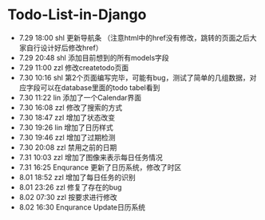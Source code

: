 # Todo-List-in-Django
- 7.29 18:00 shl 更新导航条 （注意html中的href没有修改，跳转的页面之后大家自行设计好后修改href）
- 7.29 20:48 shl 添加目前想到的所有models字段
- 7.29 11:00 zzl 修改createtodo页面
- 7.30 10:16 shl 第2个页面编写完毕，可能有bug，测试了简单的几组数据，对应字段可以在database里面的todo tabel看到
- 7.30 11:22 lin 添加了一个Calendar界面
- 7.30 16:08 zzl 修改了搜索的方式
- 7.30 18:47 zzl 增加了状态改变
- 7.30 19:26 lin 增加了日历样式
- 7.30 19:46 zzl 增加了过期检测
- 7.30 20:08 zzl 禁用之前的日期
- 7.31 10:03 zzl 增加了图像来表示每日任务情况
- 7.31 16:25 Enqurance 更新了日历系统，修改了时区
- 8.01 18:52 zzl 增加了每日任务的识别
- 8.01 23:26 zzl 修复了存在的bug
- 8.02 07:30 zzl 按要求进行修改
- 8.02 16:30 Enqurance Update日历系统
